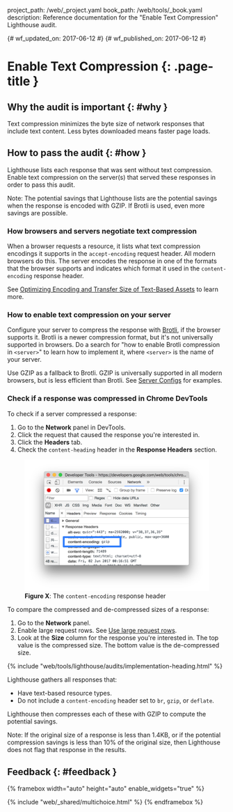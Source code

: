 project_path: /web/_project.yaml
book_path: /web/tools/_book.yaml
description: Reference documentation for the "Enable Text Compression" Lighthouse audit.

{# wf_updated_on: 2017-06-12 #}
{# wf_published_on: 2017-06-12 #}

# Enable Text Compression  {: .page-title }

## Why the audit is important {: #why }

Text compression minimizes the byte size of network responses that include text
content. Less bytes downloaded means faster page loads.

## How to pass the audit {: #how }

Lighthouse lists each response that was sent without text compression. Enable
text compression on the server(s) that served these responses in order to
pass this audit.

Note: The potential savings that Lighthouse lists are the potential savings
when the response is encoded with GZIP. If Brotli is used, even more savings
are possible.

### How browsers and servers negotiate text compression

When a browser requests a resource, it lists what text compression
encodings it supports in the `accept-encoding` request header. All modern
browsers do this. The server encodes the response in one of the formats that
the browser supports and indicates which format it used in the
`content-encoding` response header.

See [Optimizing Encoding and Transfer Size of Text-Based Assets][Ilya] to
learn more.

[Ilya]: /web/fundamentals/performance/optimizing-content-efficiency/optimize-encoding-and-transfer

### How to enable text compression on your server

Configure your server to compress the response with [Brotli][B], if the browser
supports it. Brotli is a newer compression format, but it's not universally
supported in browsers. Do a search for "how to enable Brotli compression in
`<server>`" to learn how to implement it, where `<server>` is the name of
your server.

[B]: https://opensource.googleblog.com/2015/09/introducing-brotli-new-compression.html

Use GZIP as a fallback to Brotli. GZIP is universally supported in all
modern browsers, but is less efficient than Brotli. See [Server Configs][SG]
for examples.

[SG]: https://github.com/h5bp/server-configs

### Check if a response was compressed in Chrome DevTools

To check if a server compressed a response:

1. Go to the **Network** panel in DevTools.
1. Click the request that caused the response you're interested in.
1. Click the **Headers** tab.
1. Check the `content-heading` header in the **Response Headers** section.

<figure>
  <img src="images/content-encoding.svg"
      alt="The content-encoding response header"/>
  <figcaption>
    <b>Figure X</b>: The <code>content-encoding</code> response header
  </figcaption>
</figure>

To compare the compressed and de-compressed sizes of a response:

1. Go to the **Network** panel.
1. Enable large request rows. See [Use large request rows][lg].
1. Look at the **Size** column for the response you're interested in. The
   top value is the compressed size. The bottom value is the de-compressed
   size.

[lg]: /web/tools/chrome-devtools/network-performance/reference#request-rows

{% include "web/tools/lighthouse/audits/implementation-heading.html" %}

Lighthouse gathers all responses that:

* Have text-based resource types.
* Do not include a `content-encoding` header set to `br`, `gzip`, or
  `deflate`.

Lighthouse then compresses each of these with GZIP to compute the potential
savings.

Note: If the original size of a response is less than 1.4KB, or if the 
potential compression savings is less than 10% of the original size, then
Lighthouse does not flag that response in the results.

## Feedback {: #feedback }

{% framebox width="auto" height="auto" enable_widgets="true" %}
<script>
var label = 'Text Compresion / Helpful';
var url = 'https://github.com/google/webfundamentals/issues/new?title=[' +
      label + ']';
var feedback = {
  "category": "Lighthouse",
  "choices": [
    {
      "button": {
        "text": "This Doc Was Helpful"
      },
      "response": "Thanks for the feedback.",
      "analytics": {
        "label": label
      }
    },
    {
      "button": {
        "text": "This Doc Was Not Helpful"
      },
      "response": 'Sorry to hear that. Please <a href="' + url +
          '" target="_blank">open a GitHub issue</a> and tell us how to ' +
          'make it better.',
      "analytics": {
        "label": label,
        "value": 0
      }
    }
  ]
};
</script>
{% include "web/_shared/multichoice.html" %}
{% endframebox %}
